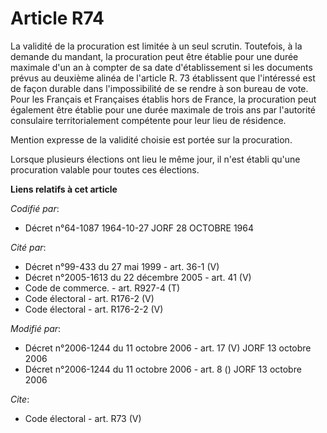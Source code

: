# Article R74

La validité de la procuration est limitée à un seul scrutin. Toutefois, à la demande du mandant, la procuration peut être
établie pour une durée maximale d'un an à compter de sa date d'établissement si les documents prévus au deuxième alinéa de
l'article R. 73 établissent que l'intéressé est de façon durable dans l'impossibilité de se rendre à son bureau de vote. Pour
les Français et Françaises établis hors de France, la procuration peut également être établie pour une durée maximale de
trois ans par l'autorité consulaire territorialement compétente pour leur lieu de résidence. 

Mention expresse de la validité choisie est portée sur la procuration. 

Lorsque plusieurs élections ont lieu le même jour, il n'est établi qu'une procuration valable pour toutes ces élections.

**Liens relatifs à cet article**

_Codifié par_:

  - Décret n°64-1087 1964-10-27 JORF 28 OCTOBRE 1964

_Cité par_:

  - Décret n°99-433 du 27 mai 1999 - art. 36-1 (V)
  - Décret n°2005-1613 du 22 décembre 2005 - art. 41 (V)
  - Code de commerce. - art. R927-4 (T)
  - Code électoral - art. R176-2 (V)
  - Code électoral - art. R176-2-2 (V)

_Modifié par_:

  - Décret n°2006-1244 du 11 octobre 2006 - art. 17 (V) JORF 13 octobre 2006
  - Décret n°2006-1244 du 11 octobre 2006 - art. 8 () JORF 13 octobre 2006

_Cite_:

  - Code électoral - art. R73 (V)
